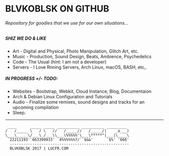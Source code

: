 # BLVKOBLSK ON GITHUB

###### Repository for goodies that we use for our own situations...

##### SHIZ WE DO & LIKE

 * Art - Digital and Physical, Photo Manipulation, Glitch Art, etc.
 * Music - Production, Sound Design, Beats, Ambience, Psychedelics
 * Code - The Usual (hint: I am not a developer)
 * Servers - I Love Rnning Servers, Arch Linux, macOS, BASH,  etc,. 

#####  IN PROGRESS  +/-  TODO: 

- Websites - Bootstrap, Webkit, Cloud Instance, Blog, Documentaion
- Arch & Debian Linux Configuration and Tutorials
- Audio - Finalize some remixes, sound designs and tracks for an upcoming compilation
- Sleep.

---

     ____      _____ _____ __________ __________ _________
    /   /_____ \   / \   //   /_____//   /_____/|    _o___)
    \___\_____\/___\_/___\\___\%%%%%'\___\*****^|___|\____\
     `22211193'`663399933' `4%%%%%%7/``$&&'      `$%' '666'
      -----------------------------------------------------
      BLVKOBLSK 2017 | LUCFR.COM
